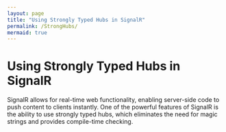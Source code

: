 ```yaml
---
layout: page
title: "Using Strongly Typed Hubs in SignalR"
permalink: /StrongHubs/
mermaid: true
---
```


# Using Strongly Typed Hubs in SignalR

SignalR allows for real-time web functionality, enabling server-side code to push content to clients instantly. One of the powerful features of SignalR is the ability to use strongly typed hubs, which eliminates the need for magic strings and provides compile-time checking.